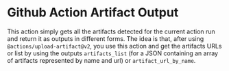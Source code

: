 # Github Action Artifact Output

This action simply gets all the artifacts detected for the current action run and return it as outputs in different 
forms. The idea is that, after using `@actions/upload-artifact@v2`, you use this action and get the artifacts URLs or list
by using the outputs `artifacts_list` (for a JSON containing an array of artifacts represented by name and url) or `artifact_url_by_name`.